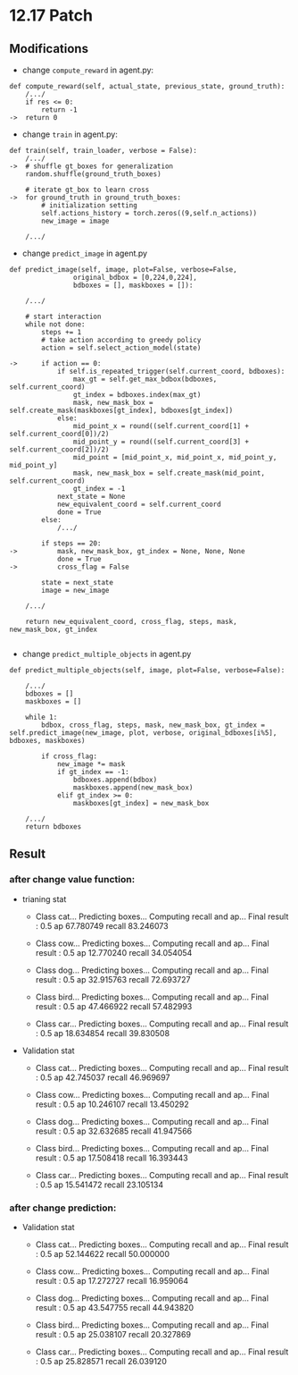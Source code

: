 # 12.17 Patch

## Modifications
- change `compute_reward` in agent.py:
```
def compute_reward(self, actual_state, previous_state, ground_truth):
    /.../
    if res <= 0:
        return -1
->  return 0 
```

- change `train` in agent.py:

```
def train(self, train_loader, verbose = False):
    /.../
->  # shuffle gt_boxes for generalization
    random.shuffle(ground_truth_boxes)
    
    # iterate gt_box to learn cross
->  for ground_truth in ground_truth_boxes:
        # initialization setting
        self.actions_history = torch.zeros((9,self.n_actions))
        new_image = image

    /.../ 
```
- change `predict_image` in agent.py

```
def predict_image(self, image, plot=False, verbose=False,
                original_bdbox = [0,224,0,224],
                bdboxes = [], maskboxes = []):

    /.../

    # start interaction
    while not done:
        steps += 1
        # take action according to greedy policy
        action = self.select_action_model(state)

->      if action == 0:
            if self.is_repeated_trigger(self.current_coord, bdboxes):
                max_gt = self.get_max_bdbox(bdboxes, self.current_coord)
                gt_index = bdboxes.index(max_gt)
                mask, new_mask_box = self.create_mask(maskboxes[gt_index], bdboxes[gt_index])
            else:
                mid_point_x = round((self.current_coord[1] + self.current_coord[0])/2)
                mid_point_y = round((self.current_coord[3] + self.current_coord[2])/2)
                mid_point = [mid_point_x, mid_point_x, mid_point_y, mid_point_y]
                mask, new_mask_box = self.create_mask(mid_point, self.current_coord)
                gt_index = -1
            next_state = None
            new_equivalent_coord = self.current_coord
            done = True
        else:
            /.../

        if steps == 20:
->          mask, new_mask_box, gt_index = None, None, None
            done = True
->          cross_flag = False

        state = next_state
        image = new_image
    
    /.../

    return new_equivalent_coord, cross_flag, steps, mask, new_mask_box, gt_index
        
```

- change `predict_multiple_objects` in agent.py

```
def predict_multiple_objects(self, image, plot=False, verbose=False):

    /.../
    bdboxes = []
    maskboxes = []

    while 1:
        bdbox, cross_flag, steps, mask, new_mask_box, gt_index = self.predict_image(new_image, plot, verbose, original_bdboxes[i%5], bdboxes, maskboxes)

        if cross_flag:
            new_image *= mask
            if gt_index == -1:
                bdboxes.append(bdbox)
                maskboxes.append(new_mask_box)
            elif gt_index >= 0:
                maskboxes[gt_index] = new_mask_box
    
    /.../
    return bdboxes

```

## Result

### after change value function:
-  trianing stat
    - Class cat...
        Predicting boxes...
        Computing recall and ap...
        Final result : 
                      0.5
        ap      67.780749
        recall  83.246073


    - Class cow...
        Predicting boxes...
        Computing recall and ap...
        Final result : 
                      0.5
        ap      12.770240
        recall  34.054054

    - Class dog...
        Predicting boxes...
        Computing recall and ap...
        Final result : 
                      0.5
        ap      32.915763
        recall  72.693727

    - Class bird...
        Predicting boxes...
        Computing recall and ap...
        Final result : 
                      0.5
        ap      47.466922
        recall  57.482993

    - Class car...
        Predicting boxes...
        Computing recall and ap...
        Final result : 
                      0.5
        ap      18.634854
        recall  39.830508
        
- Validation stat

    - Class cat...
        Predicting boxes...
        Computing recall and ap...
        Final result : 
                      0.5
        ap      42.745037
        recall  46.969697
        
    - Class cow...
        Predicting boxes...
        Computing recall and ap...
        Final result : 
                      0.5
        ap      10.246107
        recall  13.450292


    - Class dog...
        Predicting boxes...
        Computing recall and ap...
        Final result : 
                      0.5
        ap      32.632685
        recall  41.947566
        
    - Class bird...
        Predicting boxes...
        Computing recall and ap...
        Final result : 
                      0.5
        ap      17.508418
        recall  16.393443
        
    - Class car...
        Predicting boxes...
        Computing recall and ap...
        Final result : 
                      0.5
        ap      15.541472
        recall  23.105134

### after change prediction:

- Validation stat

    - Class cat...
        Predicting boxes...
        Computing recall and ap...
        Final result : 
                      0.5
        ap      52.144622
        recall  50.000000

    - Class cow...
        Predicting boxes...
        Computing recall and ap...
        Final result : 
                      0.5
        ap      17.272727
        recall  16.959064
        
    - Class dog...
        Predicting boxes...
        Computing recall and ap...
        Final result : 
                      0.5
        ap      43.547755
        recall  44.943820
        
    - Class bird...
        Predicting boxes...
        Computing recall and ap...
        Final result : 
                      0.5
        ap      25.038107
        recall  20.327869
        
    - Class car...
        Predicting boxes...
        Computing recall and ap...
        Final result : 
                      0.5
        ap      25.828571
        recall  26.039120